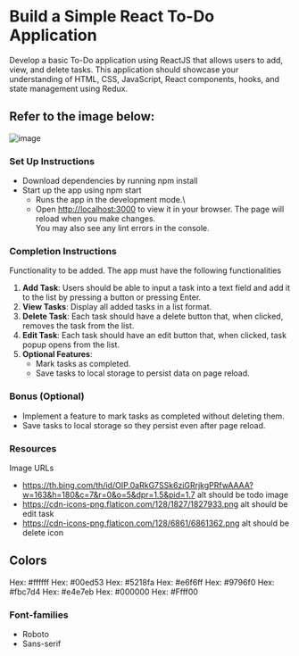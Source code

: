 # Build a Simple React To-Do Application 

Develop a basic To-Do application using ReactJS that allows users to add, view, and delete tasks. This application should showcase your understanding of HTML, CSS, JavaScript, React components, hooks, and state management using Redux.

## Refer to the image below:
![image](https://github.com/sainath2216/ReactProjectTodoApplication/assets/160031018/dbd67940-5043-4cbf-bfc2-7ce59a6e5fd3)

### Set Up Instructions
+ Download dependencies by running npm install
+ Start up the app using npm start
  - Runs the app in the development mode.\
  -  Open [http://localhost:3000](http://localhost:3000) to view it in your browser.
    The page will reload when you make changes.\
    You may also see any lint errors in the console.

### Completion Instructions
  Functionality to be added. 
  The app must have the following functionalities
  1. **Add Task**: Users should be able to input a task into a text field and add it to the list by pressing a button or pressing Enter.
  2. **View Tasks**: Display all added tasks in a list format.
  3. **Delete Task**: Each task should have a delete button that, when clicked, removes the task from the list.
  4. **Edit Task**: Each task should have an edit button that, when clicked, task popup opens from the list.
  5. **Optional Features**:
     + Mark tasks as completed.
     + Save tasks to local storage to persist data on page reload. 
  
### Bonus (Optional)

 + Implement a feature to mark tasks as completed without deleting them.
 + Save tasks to local storage so they persist even after page reload.
### Resources
Image URLs
+ https://th.bing.com/th/id/OIP.0aRkG7SSk6ziGRrjkgPRfwAAAA?w=163&h=180&c=7&r=0&o=5&dpr=1.5&pid=1.7 alt should be todo image
+ https://cdn-icons-png.flaticon.com/128/1827/1827933.png alt should be edit task
+ https://cdn-icons-png.flaticon.com/128/6861/6861362.png alt should be delete icon


## Colors
Hex: #ffffff
Hex: #00ed53
Hex: #5218fa
Hex: #e6f6ff
Hex: #9796f0
Hex: #fbc7d4
Hex: #e4e7eb
Hex: #000000
Hex: #Ffff00

### Font-families
+ Roboto
+ Sans-serif



